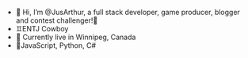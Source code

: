 - 👋 Hi, I’m @JusArthur, a full stack developer, game producer, blogger and contest challenger!👏
- ♊ENTJ Cowboy
- 👀 Currently live in Winnipeg, Canada
- 🌱JavaScript, Python, C#
<!---
JusArthur/JusArthur is a ✨ special ✨ repository because its `README.md` (this file) appears on your GitHub profile.
You can click the Preview link to take a look at your changes.
--->
